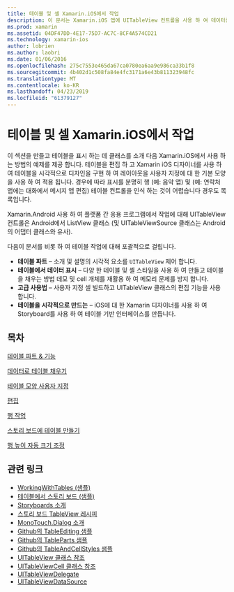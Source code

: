 ```yaml
---
title: 테이블 및 셀 Xamarin.iOS에서 작업
description: 이 문서는 Xamarin.iOS 앱에 UITableView 컨트롤을 사용 하 여 데이터를 표시 하는 방법을 설명 하는 다양 한 설명서를 링크 합니다.
ms.prod: xamarin
ms.assetid: 04DF47DD-4E17-75D7-AC7C-8CF4A574CD21
ms.technology: xamarin-ios
author: lobrien
ms.author: laobri
ms.date: 01/06/2016
ms.openlocfilehash: 275c7553e465da67ca0780ea6aa9e986ca33b1f8
ms.sourcegitcommit: 4b402d1c508fa84e4fc3171a6e43b811323948fc
ms.translationtype: MT
ms.contentlocale: ko-KR
ms.lasthandoff: 04/23/2019
ms.locfileid: "61379127"
---
```

# <a name="working-with-tables-and-cells-in-xamarinios"></a>테이블 및 셀 Xamarin.iOS에서 작업

이 섹션을 만들고 테이블을 표시 하는 데 클래스를 소개 다음 Xamarin.iOS에서 사용 하는 방법의 예제를 제공 합니다. 테이블을 편집 하 고 Xamarin iOS 디자이너를 사용 하 여 테이블을 시각적으로 디자인을 구현 하 여 레이아웃을 사용자 지정에 대 한 기본 모양을 사용 하 여 적용 됩니다. 경우에 따라 표시를 분명히 행 (예: 음악 앱) 및 (예: 연락처 앱에는 대화에서 메시지 앱 편집) 테이블 컨트롤을 인식 하는 것이 어렵습니다 경우도 목록입니다.

Xamarin.Android 사용 하 여 플랫폼 간 응용 프로그램에서 작업에 대해 UITableView 컨트롤은 Android에서 ListView 클래스 (및 UITableViewSource 클래스는 Android의 어댑터 클래스와 유사).

다음이 문서를 비롯 하 여 테이블 작업에 대해 포괄적으로 걸립니다.

-   **테이블 파트** – 소개 및 설명의 시각적 요소를 `UITableView` 제어 합니다. 
-   **테이블에서 데이터 표시** – 다양 한 테이블 및 셀 스타일을 사용 하 여 만들고 테이블을 채우는 방법 데모 및 cell 개체를 재활용 하 여 메모리 문제를 방지 합니다. 
-   **고급 사용법** – 사용자 지정 셀 빌드하고 UITableView 클래스의 편집 기능을 사용 합니다. 
-   **테이블을 시각적으로 만드는** – iOS에 대 한 Xamarin 디자이너를 사용 하 여 Storyboard를 사용 하 여 테이블 기반 인터페이스를 만듭니다. 

## <a name="contents"></a>목차

 [테이블 파트 &amp; 기능](~/ios/user-interface/controls/tables/table-parts-and-functionality.md)

 [데이터로 테이블 채우기](~/ios/user-interface/controls/tables/populating-a-table-with-data.md)

 [테이블 모양 사용자 지정](~/ios/user-interface/controls/tables/customizing-table-appearance.md)

 [편집](~/ios/user-interface/controls/tables/editing.md)
 
 [행 작업](~/ios/user-interface/controls/tables/row-action.md)

 [스토리 보드에 테이블 만들기](~/ios/user-interface/controls/tables/creating-tables-in-a-storyboard.md)
 
 [행 높이 자동 크기 조정](~/ios/user-interface/controls/tables/autosizing-row-height.md)

## <a name="related-links"></a>관련 링크

- [WorkingWithTables (샘플)](https://developer.xamarin.com/samples/monotouch/WorkingWithTables/)
- [테이블에서 스토리 보드 (샘플)](https://developer.xamarin.com/samples/monotouch/StoryboardTable/)
- [Storyboards 소개](~/ios/user-interface/storyboards/index.md)
- [스토리 보드 TableView 레시피](https://github.com/xamarin/recipes/tree/master/Recipes/ios/general/storyboard/storyboard_a_tableview)
- [MonoTouch.Dialog 소개](~/ios/user-interface/monotouch.dialog/index.md)
- [Github의 TableEditing 샘플](https://github.com/xamarin/monotouch-samples/tree/master/TableEditing)
- [Github의 TableParts 샘플](https://github.com/xamarin/monotouch-samples/tree/master/TableParts)
- [Github의 TableAndCellStyles 샘플](https://github.com/xamarin/mobile-samples/tree/master/TablesLists)
- [UITableView 클래스 참조](https://developer.apple.com/library/ios/documentation/UIKit/Reference/UITableView_Class/)
- [UITableViewCell 클래스 참조](https://developer.apple.com/library/ios/documentation/UIKit/Reference/UITableViewCell_Class/)
- [UITableViewDelegate](https://developer.apple.com/library/ios/documentation/UIKit/Reference/UITableViewDelegate_Protocol/)
- [UITableViewDataSource](https://developer.apple.com/library/ios/documentation/UIKit/Reference/UITableViewDataSource_Protocol/)
